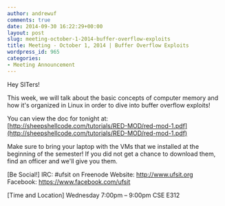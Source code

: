 ```yaml
---
author: andrewuf
comments: true
date: 2014-09-30 16:22:29+00:00
layout: post
slug: meeting-october-1-2014-buffer-overflow-exploits
title: Meeting - October 1, 2014 | Buffer Overflow Exploits
wordpress_id: 965
categories:
- Meeting Announcement
---
```


Hey SITers!

This week, we will talk about the basic concepts of computer memory and how it's organized in Linux in order to dive into buffer overflow exploits!

You can view the doc for tonight at: [http://sheepshellcode.com/tutorials/RED-MOD/red-mod-1.pdf](http://sheepshellcode.com/tutorials/RED-MOD/red-mod-1.pdf)

Make sure to bring your laptop with the VMs that we installed at the beginning of the semester! If you did not get a chance to download them, find an officer and we'll give you them.

[Be Social!]
IRC: #ufsit on Freenode
Website: http://www.ufsit.org
Facebook: https://www.facebook.com/ufsit

[Time and Location]
Wednesday 7:00pm – 9:00pm
CSE E312
